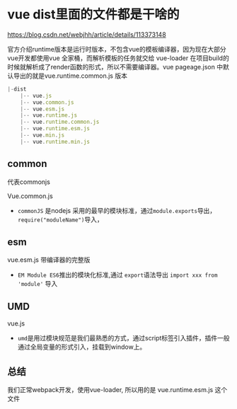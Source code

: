 # vue dist里面的文件都是干啥的

https://blog.csdn.net/webjhh/article/details/113373148



官方介绍runtime版本是运行时版本，不包含vue的模板编译器，因为现在大部分vue开发都使用vue 全家桶，而解析模板的任务就交给 vue-loader 在项目build的时候就解析成了render函数的形式，所以不需要编译器。vue pageage.json 中默认导出的就是vue.runtime.common.js 版本


```js
|-dist
    |-- vue.js
    |-- vue.common.js
    |-- vue.esm.js
    |-- vue.runtime.js
    |-- vue.runtime.common.js
    |-- vue.runtime.esm.js
    |-- vue.min.js
    |-- vue.runtime.min.js

```



## common

代表commonjs 

 Vue.common.js

* `commonJS` 是nodejs 采用的最早的模块标准，通过`module.exports`导出，`require("moduleName")`导入，

## esm

vue.esm.js 带编译器的完整版

* `EM Module ES6`推出的模块化标准,通过 `export`语法导出 `import xxx from 'module'` 导入

## UMD 

vue.js

* `umd`是用过模块规范是我们最熟悉的方式，通过script标签引入插件，插件一般通过全局变量的形式引入，挂载到window上。



## 总结

我们正常webpack开发，使用vue-loader, 所以用的是 vue.runtime.esm.js 这个文件